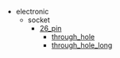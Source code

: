 * electronic
  * socket
    * [26_pin](electronic/socket/26_pin)
      * [through_hole](electronic/socket/26_pin/through_hole)
      * [through_hole_long](electronic/socket/26_pin/through_hole/through_hole_long)
